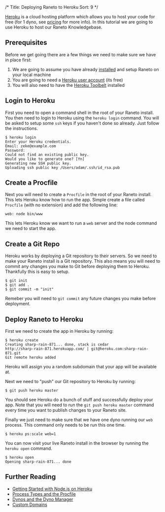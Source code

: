 /*
Title: Deploying Raneto to Heroku
Sort: 9
*/

[Heroku](https://www.heroku.com) is a cloud hosting platform which allows you to host your code for
free (for 1 dyno, see [pricing](https://www.heroku.com/pricing) for more info). In this tutorial we
are going to use Heroku to host our Raneto Knowledgebase.

## Prerequisites

Before we get going there are a few things we need to make sure we have in place first:

1. We are going to assume you have already [installed](%base_url%/install/installing-raneto) and setup Raneto on your local machine
2. You are going to need a [Heroku user account](https://signup.heroku.com/signup) (its free)
3. You will also need to have the [Heroku Toolbelt](https://toolbelt.heroku.com) installed

## Login to Heroku

First you need to open a command shell in the root of your Raneto install. You then need to login to Heroku
using the `heroku login` command. You will be asked to setup some `ssh` keys if you haven't done so already.
Just follow the instructions.

	$ heroku login
	Enter your Heroku credentials.
	Email: zeke@example.com
	Password:
	Could not find an existing public key.
	Would you like to generate one? [Yn]
	Generating new SSH public key.
	Uploading ssh public key /Users/adam/.ssh/id_rsa.pub

## Create a Procfile

Next you will need to create a `Procfile` in the root of your Raneto install. This lets Heroku know how to
run the app. Simple create a file called `Procfile` (with no extension) and add the following line:

    web: node bin/www

This lets Heroku know we want to run a `web` server and the node command we need to start the app.

## Create a Git Repo

Heroku works by deploying a Git repository to their servers. So we need to make your Raneto install is a
Git repository. This also means you will need to commit any changes you make to Git before deploying
them to Heroku. Thankfully this is easy to setup.

	$ git init
	$ git add .
	$ git commit -m "init"

Remeber you will need to `git commit` any future changes you make before deployment.

## Deploy Raneto to Heroku

First we need to create the app in Heroku by running:

	$ heroku create
	Creating sharp-rain-871... done, stack is cedar
	http://sharp-rain-871.herokuapp.com/ | git@heroku.com:sharp-rain-871.git
	Git remote heroku added

Heroku will assign you a random subdomain that your app will be available at.

Next we need to "push" our Git repository to Heroku by running:

    $ git push heroku master

You should see Heroku do a bunch of stuff and successfully deploy your app. Note that you will need to run the
`git push heroku master` command every time you want to publish changes to your Raneto site.

Finally we just need to make sure that we have one dyno running our `web` process. This command only
needs to be run this one time.

    $ heroku ps:scale web=1

You can now visit your live Raneto install in the browser by running the `heroku open` command.

	$ heroku open
	Opening sharp-rain-871... done

## Further Reading

* [Getting Started with Node.js on Heroku](https://devcenter.heroku.com/articles/getting-started-with-nodejs)
* [Process Types and the Procfile](https://devcenter.heroku.com/articles/procfile)
* [Dynos and the Dyno Manager](https://devcenter.heroku.com/articles/dynos)
* [Custom Domains](https://devcenter.heroku.com/articles/custom-domains)
